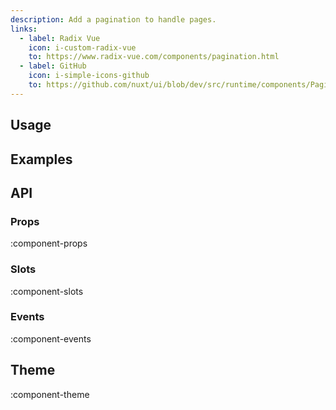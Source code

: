 ```yaml
---
description: Add a pagination to handle pages.
links:
  - label: Radix Vue
    icon: i-custom-radix-vue
    to: https://www.radix-vue.com/components/pagination.html
  - label: GitHub
    icon: i-simple-icons-github
    to: https://github.com/nuxt/ui/blob/dev/src/runtime/components/Pagination.vue
---
```


## Usage

## Examples

## API

### Props

:component-props

### Slots

:component-slots

### Events

:component-events

## Theme

:component-theme
